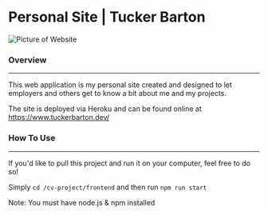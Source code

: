 # Personal Site | Tucker Barton

<img src="https://loopblog-images.s3.amazonaws.com/screencapture-tuckerbarton-dev_new.png"
     alt="Picture of Website" />


### Overview
***

This web application is my personal site created and designed to let employers and others get to know a bit about me and my projects.

The site is deployed via Heroku and can be found online at https://www.tuckerbarton.dev/

### How To Use
***

If you'd like to pull this project and run it on your computer, feel free to do so!

Simply `cd /cv-project/frontend` and then run `npm run start`

Note: You must have node.js & npm installed